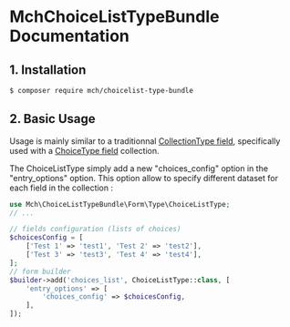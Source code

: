 MchChoiceListTypeBundle Documentation
=====================================

## 1. Installation

``` bash
$ composer require mch/choicelist-type-bundle
```

## 2. Basic Usage

Usage is mainly similar to a traditionnal [CollectionType field](https://symfony.com/doc/current/reference/forms/types/collection.html),
specifically used with a [ChoiceType field](https://symfony.com/doc/current/reference/forms/types/choice.html) collection.

The ChoiceListType simply add a new "choices_config" option in the "entry_options" option.
This option allow to specify different dataset for each field in the collection :

``` php
use Mch\ChoiceListTypeBundle\Form\Type\ChoiceListType;
// ...

// fields configuration (lists of choices)
$choicesConfig = [
    ['Test 1' => 'test1', 'Test 2' => 'test2'],
    ['Test 3' => 'test3', 'Test 4' => 'test4'],
];
// form builder
$builder->add('choices_list', ChoiceListType::class, [
    'entry_options' => [
        'choices_config' => $choicesConfig,
    ],
]);
```
